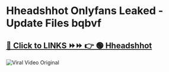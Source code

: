 
 # Hheadshhot Onlyfans Leaked - Update Files bqbvf

## <h2><a href="https://clipsfans.com/Hheadshhot&ref=git">🔗 Click to LINKS ⏩⏩ 👉 🟢 Hheadshhot </a></h2>

<a href="https://clipsfans.com/Hheadshhot&ref=git" rel="nofollow" data-target="animated-image.originalLink"><img src="https://i.ibb.co.com/xMMVF88/686577567.gif" alt="Viral Video Original" style="max-width: 100%; display: inline-block;" data-target="animated-image.originalImage"></a>

